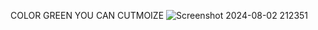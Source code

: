 COLOR GREEN YOU CAN CUTMOIZE 
![Screenshot 2024-08-02 212351](https://github.com/user-attachments/assets/f9667bbd-04e2-47d0-a370-a061701a12e0)
